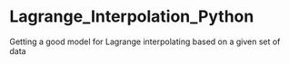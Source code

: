 # Lagrange_Interpolation_Python
Getting a good model for Lagrange interpolating based on a given set of data 
